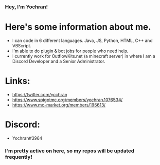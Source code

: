### Hey, I'm Yochran!

# Here's some information about me.

  - I can code in 6 different languages. Java, JS, Python, HTML, C++ and VBScript.
  - I'm able to do plugin & bot jobs for people who need help.
  - I currently work for OutflowKits.net (a minecraft server) in where I am a Discord Developer and a Senior Administrator.

# Links:
  - https://twitter.com/yochran
  - https://www.spigotmc.org/members/yochran.1076534/
  - https://www.mc-market.org/members/195613/

# Discord:
  - Yochran#3964
  
### I'm pretty active on here, so my repos will be updated frequently!
